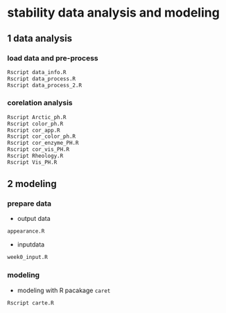# stability data analysis and modeling

## 1 data analysis

### load data and pre-process

```bash
Rscript data_info.R
Rscript data_process.R
Rscript data_process_2.R
```

### corelation analysis

```bash
Rscript Arctic_ph.R
Rscript color_ph.R
Rscript cor_app.R
Rscript cor_color_ph.R
Rscript cor_enzyme_PH.R
Rscript cor_vis_PH.R
Rscript Rheology.R
Rscript Vis_PH.R
```

## 2 modeling

### prepare data 

- output data

```bash
appearance.R
```

- inputdata 

```bash
week0_input.R
```

### modeling

- modeling with R pacakage `caret`

```bash
Rscript carte.R
```

